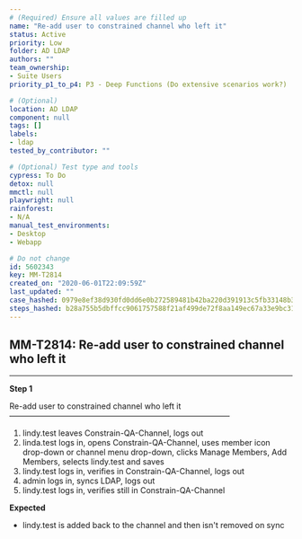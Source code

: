 ```yaml
---
# (Required) Ensure all values are filled up
name: "Re-add user to constrained channel who left it"
status: Active
priority: Low
folder: AD LDAP
authors: ""
team_ownership: 
- Suite Users
priority_p1_to_p4: P3 - Deep Functions (Do extensive scenarios work?)

# (Optional)
location: AD LDAP
component: null
tags: []
labels: 
- ldap
tested_by_contributor: ""

# (Optional) Test type and tools
cypress: To Do
detox: null
mmctl: null
playwright: null
rainforest: 
- N/A
manual_test_environments:
- Desktop
- Webapp

# Do not change
id: 5602343
key: MM-T2814
created_on: "2020-06-01T22:09:59Z"
last_updated: ""
case_hashed: 0979e8ef38d930fd0dd6e0b272589481b42ba220d391913c5fb33148b363f5361579ec230006e040f778c4863510fc20
steps_hashed: b28a755b5dbffcc9061757588f21af499de72f8aa149ec67a33e9bc31e2d7fc00a22fb26610f2302349eb169be909bd6
---
```


<!-- (Auto-generated) Based on frontmatter's "key" and "name" -->

## MM-T2814: Re-add user to constrained channel who left it

---

**Step 1**

Re-add user to constrained channel who left it\
————————————————————————————

1. lindy.test leaves Constrain-QA-Channel, logs out
2. linda.test logs in, opens Constrain-QA-Channel, uses member icon drop-down or channel menu drop-down, clicks Manage Members, Add Members, selects lindy.test and saves
3. lindy.test logs in, verifies in Constrain-QA-Channel, logs out
4. admin logs in, syncs LDAP, logs out
5. lindy.test logs in, verifies still in Constrain-QA-Channel

**Expected**

- lindy.test is added back to the channel and then isn't removed on sync

